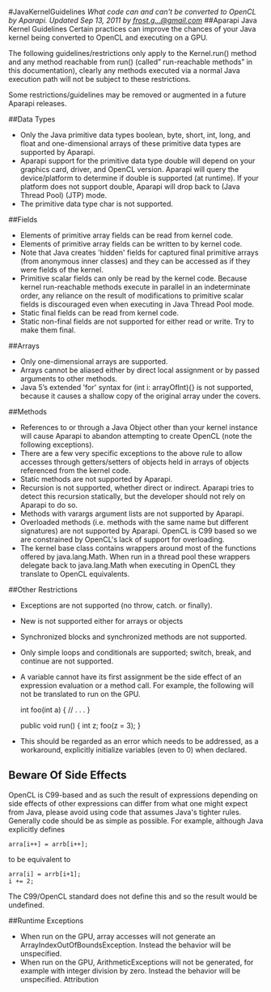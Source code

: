 #JavaKernelGuidelines
*What code can and can't be converted to OpenCL by Aparapi. Updated Sep 13, 2011 by frost.g...@gmail.com*
##Aparapi Java Kernel Guidelines
Certain practices can improve the chances of your Java kernel being converted to OpenCL and executing on a GPU.

The following guidelines/restrictions only apply to the Kernel.run() method and any method reachable from run() (called” run-reachable methods” in this documentation), clearly any methods executed via a normal Java execution path will not be subject to these restrictions.

Some restrictions/guidelines may be removed or augmented in a future Aparapi releases.

##Data Types
* Only the Java primitive data types boolean, byte, short, int, long, and float and one-dimensional arrays of these primitive data types are supported by Aparapi.
* Aparapi support for the primitive data type double will depend on your graphics card, driver, and OpenCL version. Aparapi will query the device/platform to determine if double is supported (at runtime). If your platform does not support double, Aparapi will drop back to (Java Thread Pool) (JTP) mode.
* The primitive data type char is not supported.

##Fields
* Elements of primitive array fields can be read from kernel code.
* Elements of primitive array fields can be written to by kernel code.
* Note that Java creates 'hidden' fields for captured final primitive arrays (from anonymous inner classes) and they can be accessed as if they were fields of the kernel.
* Primitive scalar fields can only be read by the kernel code. Because kernel run-reachable methods execute in parallel in an indeterminate order, any reliance on the result of modifications to primitive scalar fields is discouraged even when executing in Java Thread Pool mode.
* Static final fields can be read from kernel code.
* Static non-final fields are not supported for either read or write. Try to make them final.

##Arrays
* Only one-dimensional arrays are supported.
* Arrays cannot be aliased either by direct local assignment or by passed arguments to other methods.
* Java 5’s extended 'for' syntax for (int i: arrayOfInt){} is not supported, because it causes a shallow copy of the original array under the covers.

##Methods
* References to or through a Java Object other than your kernel instance will cause Aparapi to abandon attempting to create OpenCL (note the following exceptions).
* There are a few very specific exceptions to the above rule to allow accesses through getters/setters of objects held in arrays of objects referenced from the kernel code.
* Static methods are not supported by Aparapi.
* Recursion is not supported, whether direct or indirect. Aparapi tries to detect this recursion statically, but the developer should not rely on Aparapi to do so.
* Methods with varargs argument lists are not supported by Aparapi.
* Overloaded methods (i.e. methods with the same name but different signatures) are not supported by Aparapi. OpenCL is C99 based so we are constrained by OpenCL's lack of support for overloading.
* The kernel base class contains wrappers around most of the functions offered by java.lang.Math.  When run in a thread pool these wrappers delegate back to java.lang.Math when executing in OpenCL they translate to OpenCL equivalents.

##Other Restrictions

* Exceptions are not supported (no throw, catch. or finally).
* New is not supported either for arrays or objects
* Synchronized blocks and synchronized methods are not supported.
* Only simple loops and conditionals are supported; switch, break, and continue are not supported.
* A variable cannot have its first assignment be the side effect of an expression evaluation or a method call.  For example, the following will not be translated to run on the GPU.

    int foo(int a) {
       // . . .
    }

    public void run() {
      int z;
      foo(z = 3);
    }

* This should be regarded as an error which needs to be addressed, as a workaround, explicitly initialize variables (even to 0) when declared.

## Beware Of Side Effects
OpenCL is C99-based and as such the result of expressions depending on side effects of other expressions can differ from what one might expect from Java, please avoid using code that assumes Java's tighter rules.  Generally code should be as simple as possible.
For example, although Java explicitly defines

    arra[i++] = arrb[i++];
  to be equivalent to

    arra[i] = arrb[i+1];
    i += 2;

The C99/OpenCL standard does not define this and so the result would be undefined.

##Runtime Exceptions
* When run on the GPU, array accesses will not generate an ArrayIndexOutOfBoundsException.  Instead the behavior will be unspecified.
* When run on the GPU, ArithmeticExceptions will not be generated, for example with integer division by zero. Instead the behavior will be unspecified.
Attribution